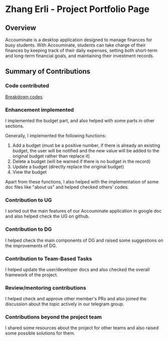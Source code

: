 # Zhang Erli - Project Portfolio Page

## Overview

Accouminate is a desktop application designed to manage finances for busy students. With Accouminate, students can take charge of their finances by keeping track of their daily expenses, setting both short-term and long-term financial goals, and maintaining their investment records.

## Summary of Contributions

### Code contributed
[Breakdown codes](https://nus-cs2113-ay2122s1.github.io/tp-dashboard/?search=Zhang%20Erli&sort=groupTitle&sortWithin=title&since=2021-09-25&timeframe=commit&mergegroup=&groupSelect=groupByRepos&breakdown=false)

### Enhancement implemented
I implemented the budget part, and also helped with some parts in other sections.

Generally, I implemented the following functions:
1) Add a budget (must be a positive number, if there is already an existing budget, the user will be notified and the new value will be added to the original budget rather than replace it)
2) Delete a budget (will be warned if there is no budget in the record)
3) Update a budget (directly replace the original budget)
4) View the budget 

Apart from these functions, I also helped with the implementation of some doc files like "about us" and helped checked others' codes.

### Contribution to UG

I sorted out the main features of our Accouminate application in google doc and also helped check the UG on github.

### Contribution to DG

I helped check the main components of DG and raised some suggestions on the improvements of DG.

### Contribution to Team-Based Tasks

I helped update the user/developer docs and also checked the overall framework of the project.

### Review/mentoring contributions

I helped check and approve other member's PRs and also joined the discussion about the topic actively in our telegram group.

### Contributions beyond the project team

I shared some resources about the project for other teams and also raised some possible solutions for them.


